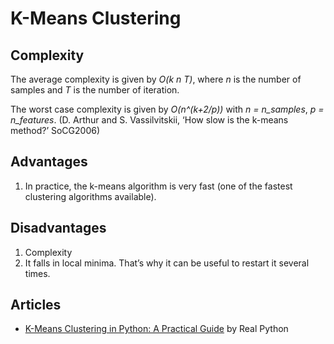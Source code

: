 # K-Means Clustering

## Complexity

The average complexity is given by _O(k n T)_, where _n_ is the number of samples and _T_ is the number of iteration.

The worst case complexity is given by _O(n^(k+2/p))_ with _n = n_samples_, _p = n_features_. (D. Arthur and S. Vassilvitskii, ‘How slow is the k-means method?’ SoCG2006)

## Advantages

1. In practice, the k-means algorithm is very fast (one of the fastest clustering algorithms available).

## Disadvantages

1. Complexity
2. It falls in local minima. That’s why it can be useful to restart it several times.

## Articles 

- [K-Means Clustering in Python: A Practical Guide](https://realpython.com/k-means-clustering-python/) by Real Python

